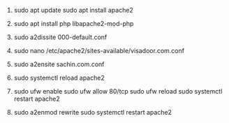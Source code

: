 1. sudo apt update
   sudo apt install apache2

2. sudo apt install php libapache2-mod-php

3. sudo a2dissite 000-default.conf

4. sudo nano /etc/apache2/sites-available/visadoor.com.conf

5. sudo a2ensite sachin.com.conf

6. sudo systemctl reload apache2

7. sudo ufw enable
   sudo ufw allow 80/tcp
   sudo ufw reload
   sudo systemctl restart apache2

8. sudo a2enmod rewrite
   sudo systemctl restart apache2
